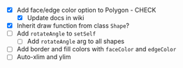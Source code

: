 - [x] Add face/edge color option to Polygon - CHECK
  - [x] Update docs in wiki
- [x] Inherit draw function from class `Shape`?
- [ ] Add `rotateAngle` to `setSelf`
  - [ ] Add `rotateAngle` arg to all shapes
- [ ] Add border and fill colors with `faceColor` and `edgeColor`
- [ ] Auto-xlim and ylim
